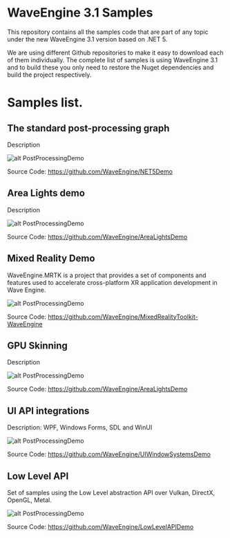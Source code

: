 # WaveEngine 3.1 Samples

This repository contains all the samples code that are part of any topic under the new WaveEngine 3.1 version based on .NET 5.

We are using different Github repositories to make it easy to download each of them individually. The complete list of samples is using WaveEngine 3.1 and to build these you only need to restore the Nuget dependencies and build the project respectively.

# Samples list.

## The standard post-processing graph
Description

![alt PostProcessingDemo](https://github.com/WaveEngine/Samples/blob/main/Images/PostProcessingStackDemo.jpg)

Source Code: https://github.com/WaveEngine/NET5Demo

## Area Lights demo
Description

![alt PostProcessingDemo](https://github.com/WaveEngine/Samples/blob/main/Images/AreaLightsDemo.jpg)

Source Code: https://github.com/WaveEngine/AreaLightsDemo

## Mixed Reality Demo
WaveEngine.MRTK is a project that provides a set of components and features used to accelerate cross-platform XR application development in Wave Engine.

![alt PostProcessingDemo](https://github.com/WaveEngine/Samples/blob/main/Images/MRTKDemo.jpg)

Source Code: https://github.com/WaveEngine/MixedRealityToolkit-WaveEngine

## GPU Skinning
Description

![alt PostProcessingDemo](https://github.com/WaveEngine/Samples/blob/main/Images/AreaLightsDemo.jpg)

Source Code: https://github.com/WaveEngine/AreaLightsDemo

## UI API integrations
Description: WPF, Windows Forms, SDL and WinUI

![alt PostProcessingDemo](https://github.com/WaveEngine/Samples/blob/main/Images/AreaLightsDemo.jpg)

Source Code: https://github.com/WaveEngine/UIWindowSystemsDemo

## Low Level API
Set of samples using the Low Level abstraction API over Vulkan, DirectX, OpenGL, Metal.

![alt PostProcessingDemo](https://github.com/WaveEngine/Samples/blob/main/Images/LowLevelAPIDemo.jpg)

Source Code: https://github.com/WaveEngine/LowLevelAPIDemo
